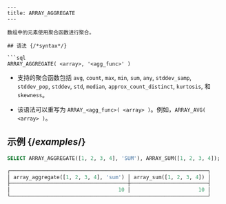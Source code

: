 ```
---
title: ARRAY_AGGREGATE
---

数组中的元素使用聚合函数进行聚合。

## 语法 {/*syntax*/}

```sql
ARRAY_AGGREGATE( <array>, '<agg_func>' )
```

- 支持的聚合函数包括 `avg`, `count`, `max`, `min`, `sum`, `any`, `stddev_samp`, `stddev_pop`, `stddev`, `std`, `median`, `approx_count_distinct`, `kurtosis`, 和 `skewness`。

- 该语法可以重写为 `ARRAY_<agg_func>( <array> )`。例如，`ARRAY_AVG( <array> )`。

## 示例 {/*examples*/}

```sql
SELECT ARRAY_AGGREGATE([1, 2, 3, 4], 'SUM'), ARRAY_SUM([1, 2, 3, 4]);

┌────────────────────────────────────────────────────────────────┐
│ array_aggregate([1, 2, 3, 4], 'sum') │ array_sum([1, 2, 3, 4]) │
├──────────────────────────────────────┼─────────────────────────┤
│                                   10 │                      10 │
└────────────────────────────────────────────────────────────────┘
```
```